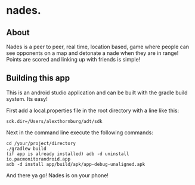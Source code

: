 nades.
======

About
-----

Nades is a peer to peer, real time, location based, game where people can see opponents on a map and detonate a nade when they are in range! Points are scored and linking up with friends is simple!

Building this app
-----------------

This is an android studio application and can be built with the gradle build system. Its easy!

First add a local.properties file in the root directory with a line like this:

```
sdk.dir=/Users/alexthornburg/adt/sdk
```

Next in the command line execute the following commands:

```
cd /your/project/directory
./gradlew build
(if app is already installed) adb -d uninstall io.pacmonitorandroid.app
adb -d install app/build/apk/app-debug-unaligned.apk
```

And there ya go! Nades is on your phone! 
 
